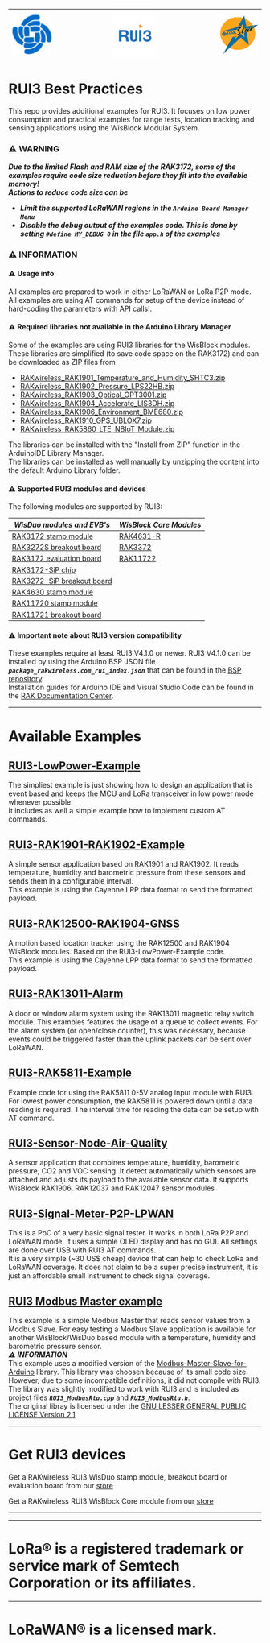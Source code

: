 | <img src="./assets/RAK-Whirls.png" alt="RAKWireless"> | <img src="./assets/RUI3.jpg" alt="RUI3" width=30%> | <img src="./assets/rakstar.jpg" alt="RAKstar" > |    
| :-: | :-: | :-: |     

# RUI3 Best Practices

This repo provides additional examples for RUI3. It focuses on low power consumption and practical examples for range tests, location tracking and sensing applications using the WisBlock Modular System.    

### ⚠️ WARNING 
_**Due to the limited Flash and RAM size of the RAK3172, some of the examples require code size reduction before they fit into the available memory!**_    
_**Actions to reduce code size can be**_
- _**Limit the supported LoRaWAN regions in the `Arduino Board Manager Menu`**_
- _**Disable the debug output of the examples code. This is done by setting `#define MY_DEBUG 0` in the file `app.h` of the examples**_

### ⚠️ INFORMATION 
#### ⚠️ Usage info
All examples are prepared to work in either LoRaWAN or LoRa P2P mode.    
All examples are using AT commands for setup of the device instead of hard-coding the parameters with API calls!.

#### ⚠️ Required libraries not available in the Arduino Library Manager
Some of the examples are using RUI3 libraries for the WisBlock modules. These libraries are simplified (to save code space on the RAK3172) and can be downloaded as ZIP files from
- [RAKwireless_RAK1901_Temperature_and_Humidity_SHTC3.zip](https://downloads.rakwireless.com/RUI/RUI3/Library/RAKwireless_RAK1901_Temperature_and_Humidity_SHTC3.zip)
- [RAKwireless_RAK1902_Pressure_LPS22HB.zip](https://downloads.rakwireless.com/RUI/RUI3/Library/RAKwireless_RAK1902_Pressure_LPS22HB.zip)
- [RAKwireless_RAK1903_Optical_OPT3001.zip](https://downloads.rakwireless.com/RUI/RUI3/Library/RAKwireless_RAK1903_Optical_OPT3001.zip)
- [RAKwireless_RAK1904_Accelerate_LIS3DH.zip](https://downloads.rakwireless.com/RUI/RUI3/Library/RAKwireless_RAK1904_Accelerate_LIS3DH.zip)
- [RAKwireless_RAK1906_Environment_BME680.zip](https://downloads.rakwireless.com/RUI/RUI3/Library/RAKwireless_RAK1906_Environment_BME680.zip)
- [RAKwireless_RAK1910_GPS_UBLOX7.zip](https://downloads.rakwireless.com/RUI/RUI3/Library/RAKwireless_RAK1910_GPS_UBLOX7.zip)
- [RAKwireless_RAK5860_LTE_NBIoT_Module.zip](https://downloads.rakwireless.com/RUI/RUI3/Library/RAKwireless_RAK5860_LTE_NBIoT_Module.zip)    

The libraries can be installed with the "Install from ZIP" function in the ArduinoIDE Library Manager.    
The libraries can be installed as well manually by unzipping the content into the default Arduino Library folder.

#### ⚠️ Supported RUI3 modules and devices
The following modules are supported by RUI3:    

| _**WisDuo modules and EVB's**_ | _**WisBlock Core Modules**_ |
| --- | --- |
| [RAK3172 stamp module](https://docs.rakwireless.com/Product-Categories/WisDuo/RAK3172-Module/Overview/) | [RAK4631-R](https://docs.rakwireless.com/Product-Categories/WisBlock/RAK4631-R/Overview/) |
| [RAK3272S breakout board](https://docs.rakwireless.com/Product-Categories/WisDuo/RAK3272S-Breakout-Board/Overview/) | [RAK3372](https://docs.rakwireless.com/Product-Categories/WisBlock/RAK3372/Overview/) |
| [RAK3172 evaluation board](https://docs.rakwireless.com/Product-Categories/WisDuo/RAK3172-Evaluation-Board/Overview/) | [RAK11722](https://docs.rakwireless.com/Product-Categories/WisBlock/RAK11722/Overview/) |
| [RAK3172-SiP chip](https://docs.rakwireless.com/Product-Categories/WisDuo/RAK3172-SiP/Overview/) |  |
| [RAK3272-SiP breakout board](https://docs.rakwireless.com/Product-Categories/WisDuo/RAK3272-SiP-Breakout-Board/Overview/) |  |
| [RAK4630 stamp module](https://docs.rakwireless.com/Product-Categories/WisDuo/RAK4630-Module/Overview/) |  |
| [RAK11720 stamp module](https://docs.rakwireless.com/Product-Categories/WisDuo/RAK11720-Module/Overview/)     |  |
| [RAK11721 breakout board](https://docs.rakwireless.com/Product-Categories/WisDuo/RAK11721-Breakout-Board/Overview/)     |  |

#### ⚠️ Important note about RUI3 version compatibility 
These examples require at least RUI3 V4.1.0 or newer.
RUI3 V4.1.0 can be installed by using the Arduino BSP JSON file _**`package_rakwireless.com_rui_index.json`**_ that can be found in the [BSP repository](https://github.com/RAKWireless/RAKwireless-Arduino-BSP-Index).     
Installation guides for Arduino IDE and Visual Studio Code can be found in the [RAK Documentation Center](https://docs.rakwireless.com/RUI3/Supported-IDE/).

----

# Available Examples

## [RUI3-LowPower-Example](./RUI3-LowPower-Example)
The simpliest example is just showing how to design an application that is event based and keeps the MCU and LoRa transceiver in low power mode whenever possible.    
It includes as well a simple example how to implement custom AT commands.

## [RUI3-RAK1901-RAK1902-Example](./RUI3-RAK1901-RAK1902-Example)    
A simple sensor application based on RAK1901 and RAK1902. It reads temperature, humidity and barometric pressure from these sensors and sends them in a configurable interval.    
This example is using the Cayenne LPP data format to send the formatted payload.    

## [RUI3-RAK12500-RAK1904-GNSS](./RUI3-RAK12500-RAK1904-GNSS)    
A motion based location tracker using the RAK12500 and RAK1904 WisBlock modules. Based on the RUI3-LowPower-Example code.    
This example is using the Cayenne LPP data format to send the formatted payload.    

## [RUI3-RAK13011-Alarm](./RUI3-RAK13011-Alarm)
A door or window alarm system using the RAK13011 magnetic relay switch module. This examples features the usage of a queue to collect events. For the alarm system (or open/close counter), this was necessary, because events could be triggered faster than the uplink packets can be sent over LoRaWAN.

## [RUI3-RAK5811-Example](./RUI3-RAK5811-Example)
Example code for using the RAK5811 0-5V analog input module with RUI3. For lowest power consumption, the RAK5811 is powered down until a data reading is required. The interval time for reading the data can be setup with AT command.    

## [RUI3-Sensor-Node-Air-Quality](./RUI3-Sensor-Node-Air-Quality)
A sensor application that combines temperature, humidity, barometric pressure, CO2 and VOC sensing. It detect automatically which sensors are attached and adjusts its payload to the available sensor data. It supports WisBlock RAK1906, RAK12037 and RAK12047 sensor modules

## [RUI3-Signal-Meter-P2P-LPWAN](./RUI3-Signal-Meter-P2P-LPWAN)
This is a PoC of a very basic signal tester. It works in both LoRa P2P and LoRaWAN mode. It uses a simple OLED display and has no GUI. All settings are done over USB with RUI3 AT commands.    
It is a very simple (~30 US$ cheap) device that can help to check LoRa and LoRaWAN coverage. It does not claim to be a super precise instrument, it is just an affordable small instrument to check signal coverage.    

## [RUI3 Modbus Master example](./ModBus)     
This example is a simple Modbus Master that reads sensor values from a Modbus Slave. For easy testing a Modbus Slave application is available for another WisBlock/WisDuo based module with a temperature, humidity and barometric pressure sensor.    
_**⚠️ INFORMATION**_  
This example uses a modified version of the [Modbus-Master-Slave-for-Arduino](https://github.com/smarmengol/Modbus-Master-Slave-for-Arduino) library. This library was choosen because of its small code size. However, due to some incompatible definitions, it did not compile with RUI3. The library was slightly modified to work with RUI3 and is included as project files _**`RUI3_ModbusRtu.cpp`**_ and _**`RUI3_ModbusRtu.h`**_.    
The original libray is licensed under the [GNU LESSER GENERAL PUBLIC LICENSE Version 2.1](https://github.com/smarmengol/Modbus-Master-Slave-for-Arduino/blob/master/LICENSE.md)

----

# Get RUI3 devices

Get a RAKwireless RUI3 WisDuo stamp module, breakout board or evaluation board from our [store](https://store.rakwireless.com/collections/new-menu-modules)

Get a RAKwireless RUI3 WisBlock Core module from our [store](https://store.rakwireless.com/collections/wisblock-core)

----
----

# LoRa® is a registered trademark or service mark of Semtech Corporation or its affiliates. 

----

# LoRaWAN® is a licensed mark.